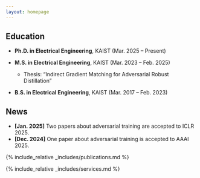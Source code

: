 ```yaml
---
layout: homepage
---
```


## Education
- **Ph.D. in Electrical Engineering**, KAIST (Mar. 2025 – Present)  

- **M.S. in Electrical Engineering**, KAIST (Mar. 2023 – Feb. 2025)  
  - Thesis: “Indirect Gradient Matching for Adversarial Robust Distillation”

- **B.S. in Electrical Engineering**, KAIST (Mar. 2017 – Feb. 2023)


<!-- ## Research Interests

- **Computer Vision:** image recognition, image generation, video captioning
- **AI Robustness:** Adversarial Training, incremental learning, transfer learning -->

## News

- **[Jan. 2025]** Two papers about adversarial training are accepted to ICLR 2025.
- **[Dec. 2024]** One paper about adversarial training is accepted to AAAI 2025.

{% include_relative _includes/publications.md %}

{% include_relative _includes/services.md %}

